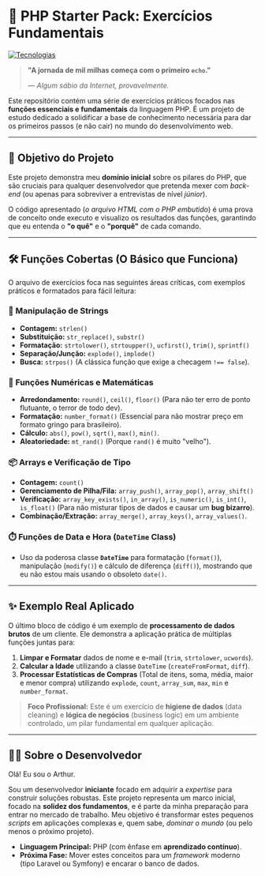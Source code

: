 # 🚀 PHP Starter Pack: Exercícios Fundamentais
[![Tecnologias](https://img.shields.io/badge/Tecnologias-PHP%20%7C%20HTML%20%7C%20CSS-8892BF.svg)](https://www.php.net/)

> **"A jornada de mil milhas começa com o primeiro `echo`."**
>
> — *Algum sábio da Internet, provavelmente.*

Este repositório contém uma série de exercícios práticos focados nas **funções essenciais e fundamentais** da linguagem PHP. É um projeto de estudo dedicado a solidificar a base de conhecimento necessária para dar os primeiros passos (e não cair) no mundo do desenvolvimento web.

---

## 🎯 Objetivo do Projeto

Este projeto demonstra meu **domínio inicial** sobre os pilares do PHP, que são cruciais para qualquer desenvolvedor que pretenda mexer com *back-end* (ou apenas para sobreviver a entrevistas de nível *júnior*).

O código apresentado (*o arquivo HTML com o PHP embutido*) é uma prova de conceito onde executo e visualizo os resultados das funções, garantindo que eu entenda o **"o quê"** e o **"porquê"** de cada comando.

---

## 🛠️ Funções Cobertas (O Básico que Funciona)

O arquivo de exercícios foca nas seguintes áreas críticas, com exemplos práticos e formatados para fácil leitura:

### 🧵 Manipulação de Strings
* **Contagem:** `strlen()`
* **Substituição:** `str_replace()`, `substr()`
* **Formatação:** `strtolower()`, `strtoupper()`, `ucfirst()`, `trim()`, `sprintf()`
* **Separação/Junção:** `explode()`, `implode()`
* **Busca:** `strpos()` (A clássica função que exige a checagem `!== false`).

### 🔢 Funções Numéricas e Matemáticas
* **Arredondamento:** `round()`, `ceil()`, `floor()` (Para não ter erro de ponto flutuante, o terror de todo dev).
* **Formatação:** `number_format()` (Essencial para não mostrar preço em formato gringo para brasileiro).
* **Cálculo:** `abs()`, `pow()`, `sqrt()`, `max()`, `min()`.
* **Aleatoriedade:** `mt_rand()` (Porque `rand()` é muito "velho").

### 📦 Arrays e Verificação de Tipo
* **Contagem:** `count()`
* **Gerenciamento de Pilha/Fila:** `array_push()`, `array_pop()`, `array_shift()`
* **Verificação:** `array_key_exists()`, `in_array()`, `is_numeric()`, `is_int()`, `is_float()` (Para não misturar tipos de dados e causar um **bug bizarro**).
* **Combinação/Extração:** `array_merge()`, `array_keys()`, `array_values()`.

### ⏱️ Funções de Data e Hora (`DateTime` Class)
* Uso da poderosa classe **`DateTime`** para formatação (`format()`), manipulação (`modify()`) e cálculo de diferença (`diff()`), mostrando que eu não estou mais usando o obsoleto `date()`.

---

## ✨ Exemplo Real Aplicado

O último bloco de código é um exemplo de **processamento de dados brutos** de um cliente. Ele demonstra a aplicação prática de múltiplas funções juntas para:

1.  **Limpar e Formatar** dados de nome e e-mail (`trim`, `strtolower`, `ucwords`).
2.  **Calcular a Idade** utilizando a classe `DateTime` (`createFromFormat`, `diff`).
3.  **Processar Estatísticas de Compras** (Total de itens, soma, média, maior e menor compra) utilizando `explode`, `count`, `array_sum`, `max`, `min` e `number_format`.

> **Foco Profissional:** Este é um exercício de **higiene de dados** (data cleaning) e **lógica de negócios** (business logic) em um ambiente controlado, um pilar fundamental em qualquer aplicação.

---

## 👨‍💻 Sobre o Desenvolvedor

Olá! Eu sou o Arthur.

Sou um desenvolvedor **iniciante** focado em adquirir a *expertise* para construir soluções robustas. Este projeto representa um marco inicial, focado na **solidez dos fundamentos**, e é parte da minha preparação para entrar no mercado de trabalho. Meu objetivo é transformar estes pequenos *scripts* em aplicações complexas e, quem sabe, *dominar o mundo* (ou pelo menos o próximo projeto).

* **Linguagem Principal:** PHP (com ênfase em **aprendizado contínuo**).
* **Próxima Fase:** Mover estes conceitos para um *framework* moderno (tipo Laravel ou Symfony) e encarar o banco de dados.
